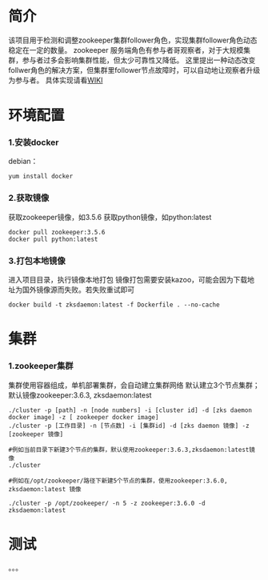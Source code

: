 # 简介

该项目用于检测和调整zookeeper集群follower角色，实现集群follower角色动态稳定在一定的数量。
zookeeper 服务端角色有参与者哥观察者，对于大规模集群，参与者过多会影响集群性能，但太少可靠性又降低。
这里提出一种动态改变follwer角色的解决方案，但集群里follower节点故障时，可以自动地让观察者升级为参与者。
具体实现请看[WIKI](https://github.com/stop-coding/zksdaemon/wiki/zookeeper%E5%8A%A8%E6%80%81%E9%9B%86%E7%BE%A4%E8%AE%BE%E8%AE%A1)


# 环境配置

### 1.安装docker
debian：

    yum install docker

### 2.获取镜像

获取zookeeper镜像，如3.5.6
获取python镜像，如python:latest

    docker pull zookeeper:3.5.6
    docker pull python:latest

### 3.打包本地镜像
进入项目目录，执行镜像本地打包
镜像打包需要安装kazoo，可能会因为下载地址为国外镜像源而失败。若失败重试即可

    docker build -t zksdaemon:latest -f Dockerfile . --no-cache

# 集群
### 1.zookeeper集群

集群使用容器组成，单机部署集群，会自动建立集群网络
默认建立3个节点集群；
默认镜像zookeeper:3.6.3, zksdaemon:latest

    ./cluster -p [path] -n [node numbers] -i [cluster id] -d [zks daemon docker image] -z [ zookeeper docker image]
    ./cluster -p [工作目录] -n [节点数] -i [集群id] -d [zks daemon 镜像] -z [zookeeper 镜像]

    #例如当前目录下新建3个节点的集群，默认使用zookeeper:3.6.3,zksdaemon:latest镜像
    ./cluster

    #例如在/opt/zookeeper/路径下新建5个节点的集群，使用zookeeper:3.6.0, zksdaemon:latest 镜像

    ./cluster -p /opt/zookeeper/ -n 5 -z zookeeper:3.6.0 -d zksdaemon:latest

# 测试
 。。。
